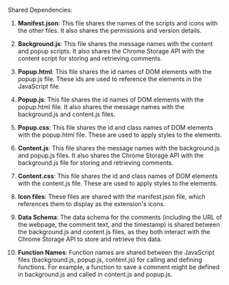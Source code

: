 Shared Dependencies:

1. **Manifest.json**: This file shares the names of the scripts and icons with the other files. It also shares the permissions and version details.

2. **Background.js**: This file shares the message names with the content and popup scripts. It also shares the Chrome Storage API with the content script for storing and retrieving comments.

3. **Popup.html**: This file shares the id names of DOM elements with the popup.js file. These ids are used to reference the elements in the JavaScript file.

4. **Popup.js**: This file shares the id names of DOM elements with the popup.html file. It also shares the message names with the background.js and content.js files.

5. **Popup.css**: This file shares the id and class names of DOM elements with the popup.html file. These are used to apply styles to the elements.

6. **Content.js**: This file shares the message names with the background.js and popup.js files. It also shares the Chrome Storage API with the background.js file for storing and retrieving comments.

7. **Content.css**: This file shares the id and class names of DOM elements with the content.js file. These are used to apply styles to the elements.

8. **Icon files**: These files are shared with the manifest.json file, which references them to display as the extension's icons.

9. **Data Schema**: The data schema for the comments (including the URL of the webpage, the comment text, and the timestamp) is shared between the background.js and content.js files, as they both interact with the Chrome Storage API to store and retrieve this data.

10. **Function Names**: Function names are shared between the JavaScript files (background.js, popup.js, content.js) for calling and defining functions. For example, a function to save a comment might be defined in background.js and called in content.js and popup.js.